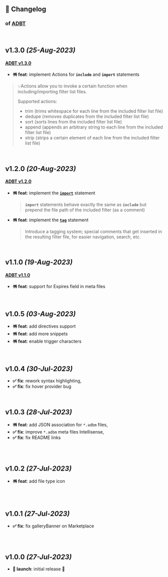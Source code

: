 ## 📒 Changelog

### of [ADBT](https://github.com/igorskyflyer/vscode-adbt)

<br>

## v1.3.0 _(25-Aug-2023)_

#### [ADBT v1.3.0](https://github.com/igorskyflyer/file-format-adbt/releases/tag/v1.3.0)

- **🪅 feat**: implement Actions for **`include`** and **`import`** statements

> 💡Actions allow you to invoke a certain function when including/importing filter list files.
>
> Supported actions:
>
> - trim (trims whitespace for each line from the included filter list file)
> - dedupe (removes duplicates from the included filter list file)
> - sort (sorts lines from the included filter list file)
> - append (appends an arbitrary string to each line from the included filter list file)
> - strip (strips a certain element of each line from the included filter list file)

<br>

## v1.2.0 _(20-Aug-2023)_

#### [ADBT v1.2.0](https://github.com/igorskyflyer/file-format-adbt/releases/tag/v1.2.0)

- **🪅 feat**: implement the **[`import`](https://github.com/igorskyflyer/file-format-adbt/blob/v1.2.0/README.md#import)** statement
  > **`import`** statements behave exactly the same as **`include`** but prepend the file path of the included filter (as a comment)
- **🪅 feat**: implement the **[`tag`](https://github.com/igorskyflyer/file-format-adbt/blob/v1.2.0/README.md#tag)** statement
  > Introduce a tagging system; special comments that get inserted in the resulting filter file, for easier navigation, search, etc.

<br>

## v1.1.0 _(19-Aug-2023)_

#### [ADBT v1.1.0](https://github.com/igorskyflyer/file-format-adbt/releases/tag/v1.1.0)

- **🪅 feat**: support for Expires field in meta files

<br>

## v1.0.5 _(03-Aug-2023)_

- **🪅 feat**: add directives support
- **🪅 feat**: add more snippets
- **🪅 feat**: enable trigger characters

<br>

## v1.0.4 _(30-Jul-2023)_

- **✅ fix**: rework syntax highlighting,
- **✅ fix**: fix hover provider bug

<br>

## v1.0.3 _(28-Jul-2023)_

- **🪅 feat**: add JSON association for `*.adbm` files,
- **✅ fix**: improve `*.adbm` meta files Intellisense,
- **✅ fix**: fix README links

<br>
<br>

## v1.0.2 _(27-Jul-2023)_

- **🪅 feat**: add file type icon

<br>
<br>

## v1.0.1 _(27-Jul-2023)_

- **✅ fix**: fix galleryBanner on Marketplace

<br>
<br>

## v1.0.0 _(27-Jul-2023)_

- **🚀 launch**: initial release 🎉
